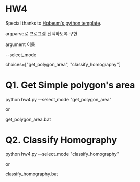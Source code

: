 # HW4 

Special thanks to [Hobeum's python template](https://github.com/HoBeom/mathvision/tree/skeleton). 

argparse로 프로그램 선택하도록 구현 

argument 이름

--select_mode  

   choices=["get_polygon_area", "classify_homography"]

# Q1. Get Simple polygon's area 

python hw4.py --select_mode "get_polygon_area" 

or 

get_polygon_area.bat 


# Q2. Classify Homography 

python hw4.py --select_mode "classify_homography" 

or 

classify_homography.bat










